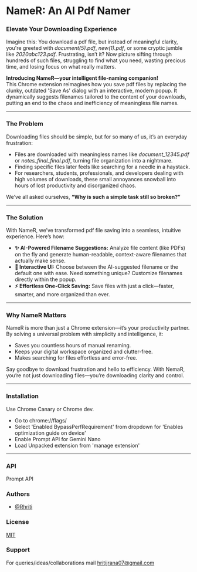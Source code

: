 
# **NameR: An AI Pdf Namer**

### **Elevate Your Downloading Experience**  
Imagine this: You download a pdf file, but instead of meaningful clarity, you're greeted with *document(5).pdf*, *new(1).pdf*, or some cryptic jumble like *2020abc123.pdf*. Frustrating, isn’t it? Now picture sifting through hundreds of such files, struggling to find what you need, wasting precious time, and losing focus on what really matters.  

**Introducing NameR—your intelligent file-naming companion!**  
This Chrome extension reimagines how you save pdf files by replacing the clunky, outdated 'Save As' dialog with an interactive, modern popup. It dynamically suggests filenames tailored to the content of your downloads, putting an end to the chaos and inefficiency of meaningless file names.  

---

### **The Problem**  
Downloading files should be simple, but for so many of us, it’s an everyday frustration:  

- Files are downloaded with meaningless names like *document_12345.pdf* or *notes_final_final.pdf*, turning file organization into a nightmare.  
- Finding specific files later feels like searching for a needle in a haystack.  
- For researchers, students, professionals, and developers dealing with high volumes of downloads, these small annoyances snowball into hours of lost productivity and disorganized chaos.  

We’ve all asked ourselves, **“Why is such a simple task still so broken?”**

---

### **The Solution**  

With NameR, we’ve transformed pdf file saving into a seamless, intuitive experience. Here’s how:  

- **✨ AI-Powered Filename Suggestions:** Analyze file content (like PDFs) on the fly and generate human-readable, context-aware filenames that actually make sense.  
- **🎨 Interactive UI:** Choose between the AI-suggested filename or the default one with ease. Need something unique? Customize filenames directly within the popup.  
- **⚡ Effortless One-Click Saving:** Save files with just a click—faster, smarter, and more organized than ever.  

---

### **Why NameR Matters**  

NameR is more than just a Chrome extension—it’s your productivity partner. By solving a universal problem with simplicity and intelligence, it:  

- Saves you countless hours of manual renaming.  
- Keeps your digital workspace organized and clutter-free.  
- Makes searching for files effortless and error-free.

Say goodbye to download frustration and hello to efficiency. With NemaR, you’re not just downloading files—you’re downloading clarity and control.

----

### Installation
Use Chrome Canary or Chrome dev.

- Go to chrome://flags/
- Select 'Enabled BypassPerfRequirement' from dropdown for 'Enables optimization guide on device'
- Enable Prompt API for Gemini Nano
- Load Unpacked extension from 'manage extension'
---
### API
Prompt API

### Authors
- [@Rhriti](https://github.com/Rhriti)
### License

[MIT](https://choosealicense.com/licenses/mit/)

### Support

For queries/ideas/collaborations mail hritijrana07@gmail.com

